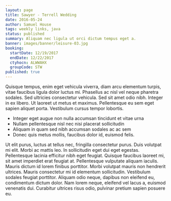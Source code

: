 ```yaml
---
layout: page
title: Sawyer - Terrell Wedding
date: 2016-05-24
author: Samuel House
tags: weekly links, java
status: published
summary: Aliquam nec ligula ut orci dictum tempus eget a.
banner: images/banner/leisure-03.jpg
booking:
  startDate: 12/19/2017
  endDate: 12/22/2017
  ctyhocn: ALWWAHX
  groupCode: STW
published: true
---
```

Quisque tempus, enim eget vehicula viverra, diam arcu elementum turpis, vitae faucibus ligula dolor luctus mi. Phasellus ac nisl vel neque pharetra sodales. Sed ultricies consectetur vehicula. Sed sit amet odio nibh. Integer in ex libero. Ut laoreet ut metus et maximus. Pellentesque eu sem eget sapien aliquet porta. Vestibulum cursus tempor lobortis.

* Integer eget augue non nulla accumsan tincidunt et vitae urna
* Nullam pellentesque nisl nec nisi placerat sollicitudin
* Aliquam in quam sed nibh accumsan sodales ac ac sem
* Donec quis metus mollis, faucibus dolor id, euismod felis.

Ut elit purus, luctus at tellus nec, fringilla consectetur purus. Duis volutpat mi elit. Morbi ac mattis leo. In sollicitudin eget dui eget egestas. Pellentesque lacinia efficitur nibh eget feugiat. Quisque faucibus laoreet mi, sit amet imperdiet erat feugiat at. Pellentesque vulputate aliquam iaculis. Mauris dictum id lorem finibus porttitor. Morbi volutpat mauris non hendrerit ultrices. Mauris consectetur mi id elementum sollicitudin. Vestibulum sodales feugiat porttitor. Aliquam odio neque, dapibus non eleifend eu, condimentum dictum dolor. Nam lorem neque, eleifend vel lacus a, euismod venenatis dui. Curabitur ultrices risus odio, pulvinar pretium sapien posuere eu.

